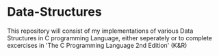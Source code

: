 # Data-Structures
This repository will consist of my implementations of various Data Structures in C programming Language, either seperately or to complete excercises in 'The C Programming Language 2nd Edition' (K&R)
